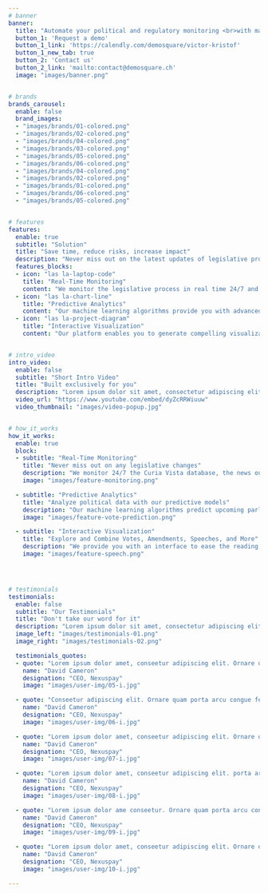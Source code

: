 ```yaml
---
# banner
banner:
  title: "Automate your political and regulatory monitoring <br>with machine learning"
  button_1: 'Request a demo'
  button_1_link: 'https://calendly.com/demosquare/victor-kristof'
  button_1_new_tab: true
  button_2: 'Contact us'
  button_2_link: 'mailto:contact@demosquare.ch'
  image: "images/banner.png"


# brands
brands_carousel:
  enable: false
  brand_images:
  - "images/brands/01-colored.png"
  - "images/brands/02-colored.png"
  - "images/brands/04-colored.png"
  - "images/brands/03-colored.png"
  - "images/brands/05-colored.png"
  - "images/brands/06-colored.png"
  - "images/brands/04-colored.png"
  - "images/brands/02-colored.png"
  - "images/brands/01-colored.png"
  - "images/brands/06-colored.png"
  - "images/brands/05-colored.png"


# features
features:
  enable: true
  subtitle: "Solution"
  title: "Save time, reduce risks, increase impact"
  description: "Never miss out on the latest updates of legislative procedures. Easily obtain hidden insights from complex political data <br>thanks to our built-in algorithms. Visualize the progress of procedures and anticipate the next steps."
  features_blocks:
  - icon: "las la-laptop-code"
    title: "Real-Time Monitoring"
    content: "We monitor the legislative process in real time 24/7 and notify you whenever a change occurs so that you never miss important information."
  - icon: "las la-chart-line"
    title: "Predictive Analytics"
    content: "Our machine learning algorithms provide you with advanced analytics to extract hidden insights from complex political data."
  - icon: "las la-project-diagram"
    title: "Interactive Visualization"
    content: "Our platform enables you to generate compelling visualizations of political data from a variety of sources to calibrate your strategy."


# intro_video
intro_video:
  enable: false
  subtitle: "Short Intro Video"
  title: "Built exclusively for you"
  description: "Lorem ipsum dolor sit amet, consectetur adipiscing elit. Morbi egestas <br> Werat viverra id et aliquet. vulputate egestas sollicitudin."
  video_url: "https://www.youtube.com/embed/dyZcRRWiuuw"
  video_thumbnail: "images/video-popup.jpg"


# how_it_works
how_it_works:
  enable: true
  block:
  - subtitle: "Real-Time Monitoring"
    title: "Never miss out on any legislative changes"
    description: "We monitor 24/7 the Curia Vista database, the news outlets, and Twitter. You filter by keywords, reference numbers, dates, or topics. We send you email notifications whenever a change occurs."
    image: "images/feature-monitoring.png"

  - subtitle: "Predictive Analytics"
    title: "Analyze political data with our predictive models"
    description: "Our machine learning algorithms predict upcoming parliamentary votes and the probability of adoption of open amendment. Our speech analysis model automatically identifies the ideological position of parliamentarians on different topics."
    image: "images/feature-vote-prediction.png"

  - subtitle: "Interactive Visualization"
    title: "Explore and Combine Votes, Amendments, Speeches, and More"
    description: "We provide you with an interface to ease the reading, analysis, and management of amendments (no more <em>Fahnen</em>!). You create and export vote tables in one click to identify key information and focus on what's important for you."
    image: "images/feature-speech.png"




# testimonials
testimonials:
  enable: false
  subtitle: "Our Testimonials"
  title: "Don't take our word for it"
  description: "Lorem ipsum dolor sit amet, consectetur adipiscing elit. Morbi egestas <br> Werat viverra id et aliquet. vulputate egestas sollicitudin."
  image_left: "images/testimonials-01.png"
  image_right: "images/testimonials-02.png"

  testimonials_quotes:
  - quote: "Lorem ipsum dolor amet, conseetur adipiscing elit. Ornare quam porta arcu congue felis volutpat. Vitae lectudbfs dolor faucibus"
    name: "David Cameron"
    designation: "CEO, Nexuspay"
    image: "images/user-img/05-i.jpg"

  - quote: "Conseetur adipiscing elit. Ornare quam porta arcu congue felis volutpat. Vitae lectudbfs pellentesque vitae dolor faucibus"
    name: "David Cameron"
    designation: "CEO, Nexuspay"
    image: "images/user-img/06-i.jpg"

  - quote: "Lorem ipsum dolor amet, conseetur adipiscing elit. Ornare quam porta arcu congue felis volutpat. Vitae lectudbfs pellentesque vitae dolor"
    name: "David Cameron"
    designation: "CEO, Nexuspay"
    image: "images/user-img/07-i.jpg"

  - quote: "Lorem ipsum dolor amet, conseetur adipiscing elit. porta arcu congue felis volutpat. Vitae lectudbfs pellentesque vitae dolor faucibus"
    name: "David Cameron"
    designation: "CEO, Nexuspay"
    image: "images/user-img/08-i.jpg"

  - quote: "Lorem ipsum dolor ame conseetur. Ornare quam porta arcu congue felis volutpat. Vitae lectudbfs pellentesque vitae dolor faucibus"
    name: "David Cameron"
    designation: "CEO, Nexuspay"
    image: "images/user-img/09-i.jpg"

  - quote: "Lorem ipsum dolor amet, conseetur adipiscing elit. Ornare quam porta arcu congue lectudbfs pellentesque vitae dolor faucibus"
    name: "David Cameron"
    designation: "CEO, Nexuspay"
    image: "images/user-img/10-i.jpg"

---
```

